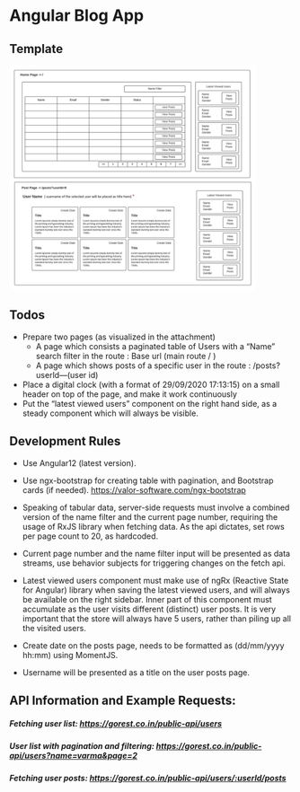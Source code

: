 # Angular Blog App

## Template
<img src="template.jpg" height="400px">

## Todos
* Prepare two pages (as visualized in the attachment)
    * A page which consists a paginated table of Users with a “Name” search filter
in the route : Base url (main route / )
    * A page which shows posts of a specific user in the route :
/posts?userld—(user id)
* Place a digital clock (with a format of 29/09/2020 17:13:15) on a small header on top
of the page, and make it work continuously
* Put the “latest viewed users” component on the right hand side, as a steady
component which will always be visible.

## Development Rules

* Use Angular12 (latest version).

* Use ngx-bootstrap for creating table with pagination, and Bootstrap cards (if needed).
https://valor-software.com/ngx-bootstrap

* Speaking of tabular data, server-side requests must involve a combined version of
the name filter and the current page number, requiring the usage of RxJS library
when fetching data. As the api dictates, set rows per page count to 20, as hardcoded.

* Current page number and the name filter input will be presented as data streams,
use behavior subjects for triggering changes on the fetch api.

* Latest viewed users component must make use of ngRx (Reactive State for Angular)
library when saving the latest viewed users, and will always be available on the right
sidebar. Inner part of this component must accumulate as the user visits different
(distinct) user posts. It is very important that the store will always have 5 users, rather
than piling up all the visited users.

* Create date on the posts page, needs to be formatted as (dd/mm/yyyy hh:mm) using
MomentJS.

* Username will be presented as a title on the user posts page.

## API Information and Example Requests:

##### Fetching user list: https://gorest.co.in/public-api/users

##### User list with pagination and filtering: https://gorest.co.in/public-api/users?name=varma&page=2

##### Fetching user posts: https://gorest.co.in/public-api/users/:userld/posts

